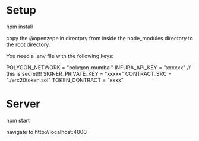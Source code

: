 
# Setup

npm install

copy the @openzepelin directory from inside the node_modules directory to the
root directory.

You need a .env file with the following keys:

POLYGON_NETWORK = "polygon-mumbai"
INFURA_API_KEY = "xxxxxx"
// this is secret!!!
SIGNER_PRIVATE_KEY = "xxxxx"
CONTRACT_SRC = "./erc20token.sol"
TOKEN_CONTRACT = "xxxx"


# Server

npm start

navigate to http://localhost:4000
